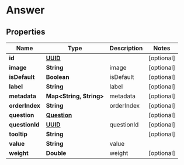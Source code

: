 
# Answer

## Properties
Name | Type | Description | Notes
------------ | ------------- | ------------- | -------------
**id** | [**UUID**](UUID.md) |  |  [optional]
**image** | **String** | image |  [optional]
**isDefault** | **Boolean** | isDefault |  [optional]
**label** | **String** | label |  [optional]
**metadata** | **Map&lt;String, String&gt;** | metadata |  [optional]
**orderIndex** | **String** | orderIndex |  [optional]
**question** | [**Question**](Question.md) |  |  [optional]
**questionId** | [**UUID**](UUID.md) | questionId |  [optional]
**tooltip** | **String** |  |  [optional]
**value** | **String** | value | 
**weight** | **Double** | weight |  [optional]



